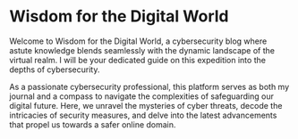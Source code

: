 # Wisdom for the Digital World 
Welcome to Wisdom for the Digital World, a cybersecurity blog where astute knowledge blends seamlessly with the dynamic landscape of the virtual realm. I will be your dedicated guide on this expedition into the depths of cybersecurity.

As a passionate cybersecurity professional, this platform serves as both my journal and a compass to navigate the complexities of safeguarding our digital future. Here, we unravel the mysteries of cyber threats, decode the intricacies of security measures, and delve into the latest advancements that propel us towards a safer online domain.
